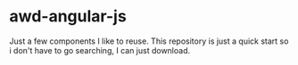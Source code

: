 # awd-angular-js
Just a few components I like to reuse.  This repository is just a quick start so i don't have to go searching, I can just download.
